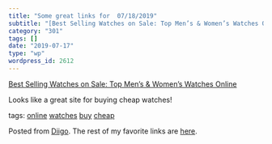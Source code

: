 ```yaml
---
title: "Some great links for  07/18/2019"
subtitle: "[Best Selling Watches on Sale: Top Men’s & Women’s Watches Online](https://www.creationwatches.com/p..."
category: "301"
tags: []
date: "2019-07-17"
type: "wp"
wordpress_id: 2612
---
```

[Best Selling Watches on Sale: Top Men’s & Women’s Watches Online](https://www.creationwatches.com/products/index.php?main_page=products_bestseller_week) 

Looks like a great site for buying cheap watches!

 tags: [online](https://www.diigo.com/user/pitosalas/online) [watches](https://www.diigo.com/user/pitosalas/watches) [buy](https://www.diigo.com/user/pitosalas/buy) [cheap](https://www.diigo.com/user/pitosalas/cheap)

Posted from [Diigo](https://www.diigo.com). The rest of my favorite links are [here](https://www.diigo.com/user/pitosalas).